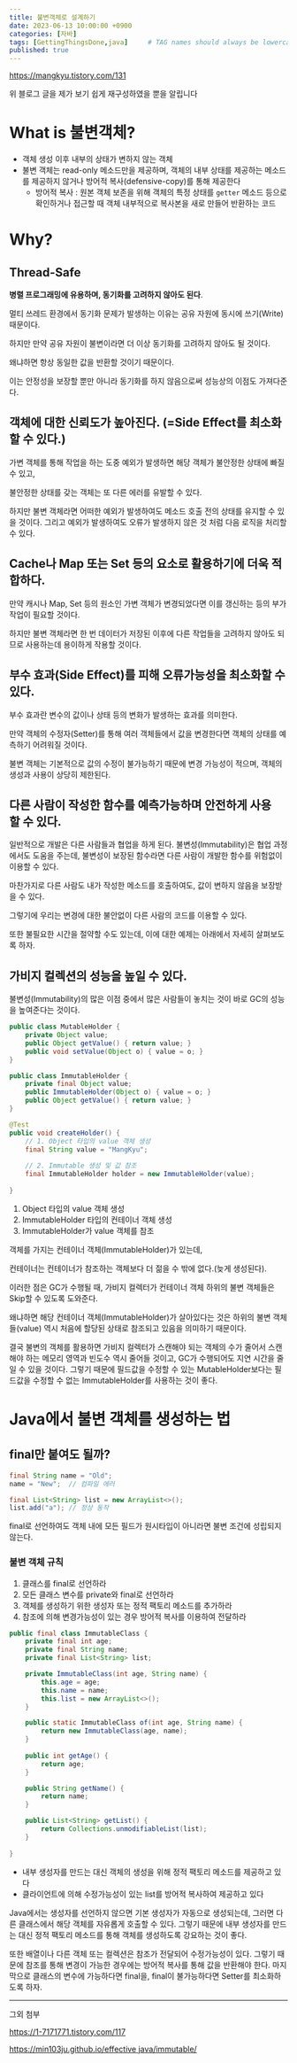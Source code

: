 ```yaml
---
title: 불변객체로 설계하기
date: 2023-06-13 10:00:00 +0900
categories: [자바]
tags: [GettingThingsDone,java]     # TAG names should always be lowercase
published: true
---
```

https://mangkyu.tistory.com/131

위 블로그 글을 제가 보기 쉽게 재구성하였을 뿐을 알립니다 

# What is 불변객체?

- 객체 생성 이후 내부의 상태가 변하지 않는 객체
- 불변 객체는 read-only 메소드만을 제공하며, 객체의 내부 상태를 제공하는 메소드를 제공하지 않거나 방어적 복사(defensive-copy)를 통해 제공한다
    - 방어적 복사 : 
    원본 객체 보존을 위해
    객체의 특정 상태를 `getter` 메소드 등으로 확인하거나 접근할 때
    객체 내부적으로 복사본을 새로 만들어 반환하는 코드

# Why?

## Thread-Safe

**병렬 프로그래밍에 유용하며, 동기화를 고려하지 않아도 된다**.

멀티 쓰레드 환경에서 동기화 문제가 발생하는 이유는 공유 자원에 동시에 쓰기(Write) 때문이다. 

하지만 만약 공유 자원이 불변이라면 더 이상 동기화를 고려하지 않아도 될 것이다. 

왜냐하면 항상 동일한 값을 반환할 것이기 때문이다. 

이는 안정성을 보장할 뿐만 아니라 동기화를 하지 않음으로써 성능상의 이점도 가져다준다.

## ****객체에 대한 신뢰도가 높아진다. (=Side Effect를 최소화할 수 있다.)****

가변 객체를 통해 작업을 하는 도중 예외가 발생하면 해당 객체가 불안정한 상태에 빠질 수 있고, 

불안정한 상태를 갖는 객체는 또 다른 에러를 유발할 수 있다. 

하지만 불변 객체라면 어떠한 예외가 발생하여도 메소드 호출 전의 상태를 유지할 수 있을 것이다. 그리고 예외가 발생하여도 오류가 발생하지 않은 것 처럼 다음 로직을 처리할 수 있다.

## Cache나 Map 또는 Set 등의 요소로 활용하기에 더욱 적합하다.

만약 캐시나 Map, Set 등의 원소인 가변 객체가 변경되었다면 이를 갱신하는 등의 부가 작업이 필요할 것이다. 

하지만 불변 객체라면 한 번 데이터가 저장된 이후에 다른 작업들을 고려하지 않아도 되므로 사용하는데 용이하게 작용할 것이다.

## 부수 효과(Side Effect)를 피해 오류가능성을 최소화할 수 있다.

부수 효과란 변수의 값이나 상태 등의 변화가 발생하는 효과를 의미한다. 

만약 객체의 수정자(Setter)를 통해 여러 객체들에서 값을 변경한다면 객체의 상태를 예측하기 어려워질 것이다. 

불변 객체는 기본적으로 값의 수정이 불가능하기 때문에 변경 가능성이 적으며, 객체의 생성과 사용이 상당히 제한된다. 

## 다른 사람이 작성한 함수를 예측가능하며 안전하게 사용할 수 있다.

일반적으로 개발은 다른 사람들과 협업을 하게 된다. 불변성(Immutability)은 협업 과정에서도 도움을 주는데, 불변성이 보장된 함수라면 다른 사람이 개발한 함수를 위험없이 이용할 수 있다. 

마찬가지로 다른 사람도 내가 작성한 메소드를 호출하여도, 값이 변하지 않음을 보장받을 수 있다. 

그렇기에 우리는 변경에 대한 불안없이 다른 사람의 코드를 이용할 수 있다. 

또한 불필요한 시간을 절약할 수도 있는데, 이에 대한 예제는 아래에서 자세히 살펴보도록 하자.

## 가비지 컬렉션의 성능을 높일 수 있다.

불변성(Immutability)의 많은 이점 중에서 많은 사람들이 놓치는 것이 바로 GC의 성능을 높여준다는 것이다.

```java
public class MutableHolder {
    private Object value;
    public Object getValue() { return value; }
    public void setValue(Object o) { value = o; }
}

public class ImmutableHolder {
    private final Object value;
    public ImmutableHolder(Object o) { value = o; }
    public Object getValue() { return value; }
}

@Test
public void createHolder() {
    // 1. Object 타입의 value 객체 생성
    final String value = "MangKyu";
    
    // 2. Immutable 생성 및 값 참조
    final ImmutableHolder holder = new ImmutableHolder(value);
    
}
```

1. Object 타입의 value 객체 생성
2. ImmutableHolder 타입의 컨테이너 객체 생성
3. ImmutableHolder가 value 객체를 참조

객체를 가지는 컨테이너 객체(ImmutableHolder)가 있는데, 

컨테이너는 컨테이너가 참조하는 객체보다 더 젊을 수 밖에 없다.(늦게 생성된다). 

이러한 점은 GC가 수행될 때, 가비지 컬렉터가 컨테이너 객체 하위의 불변 객체들은 Skip할 수 있도록 도와준다. 

왜냐하면 해당 컨테이너 객체(ImmutableHolder)가 살아있다는 것은 하위의 불변 객체들(value) 역시 처음에 할당된 상태로 참조되고 있음을 의미하기 때문이다.

결국 불변의 객체를 활용하면 가비지 컬렉터가 스캔해야 되는 객체의 수가 줄어서 스캔해야 하는 메모리 영역과 빈도수 역시 줄어들 것이고, GC가 수행되어도 지연 시간을 줄일 수 있을 것이다. 그렇기 때문에 필드값을 수정할 수 있는 MutableHolder보다는 필드값을 수정할 수 없는 ImmutableHolder를 사용하는 것이 좋다.

# **Java에서 불변 객체를 생성하는 법**

## final만 붙여도 될까?

```java
final String name = "Old";
name = "New";  // 컴파일 에러
```

```java
final List<String> list = new ArrayList<>();
list.add("a"); // 정상 동작 
```

final로 선언하여도 객체 내에 모든 필드가 원시타입이 아니라면 불변 조건에 성립되지 않는다. 

### 불변 객체 규칙

1. 클래스를 final로 선언하라
2. 모든 클래스 변수를 private와 final로 선언하라
3. 객체를 생성하기 위한 생성자 또는 정적 팩토리 메소드를 추가하라
4. 참조에 의해 변경가능성이 있는 경우 방어적 복사를 이용하여 전달하라

```java
public final class ImmutableClass {
    private final int age;
    private final String name;
    private final List<String> list;

    private ImmutableClass(int age, String name) {
        this.age = age;
        this.name = name;
        this.list = new ArrayList<>();
    }

    public static ImmutableClass of(int age, String name) {
        return new ImmutableClass(age, name);
    }
    
    public int getAge() {
        return age;
    }

    public String getName() {
        return name;
    }

    public List<String> getList() {
        return Collections.unmodifiableList(list);
    }
    
}
```

- 내부 생성자를 만드는 대신 객체의 생성을 위해 정적 팩토리 메소드를 제공하고 있다
- 클라이언트에 의해 수정가능성이 있는 list를 방어적 복사하여 제공하고 있다

Java에서는 생성자를 선언하지 않으면 기본 생성자가 자동으로 생성되는데, 그러면 다른 클래스에서 해당 객체를 자유롭게 호출할 수 있다. 그렇기 때문에 내부 생성자를 만드는 대신 정적 팩토리 메소드를 통해 객체를 생성하도록 강요하는 것이 좋다.

또한 배열이나 다른 객체 또는 컬렉션은 참조가 전달되어 수정가능성이 있다. 그렇기 때문에 참조를 통해 변경이 가능한 경우에는 방어적 복사를 통해 값을 반환해야 한다. 마지막으로 클래스의 변수에 가능하다면 final을, final이 불가능하다면 Setter를 최소화하도록 하자.

---

그외 첨부

https://1-7171771.tistory.com/117

[https://min103ju.github.io/effective java/immutable/](https://min103ju.github.io/effective%20java/immutable/)